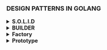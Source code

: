 ### DESIGN PATTERNS IN GOLANG

<details>
  <summary><strong>S.O.L.I.D</strong></summary>

**S** - **Single Responsability Principle**
- De acordo com esse principio, cada classe, funcão ou componente deve ter apenas uma responsabilidade.

- Ganhos: 
  - Reaproveitamento de código;
  - Facilita a refatoração;
  - Aplicar teste automatizados com mais facilidade;
  - Gerar menos bugs;

**O** - **Open-Closed Principle**
- Aberto para extensão, fechado para modificações; 
  - Não é correto adicionar um novo `if` dentro da clase para adicionar um novo comportamento.

**L** - **Liskov Substituion Principle** 
- Deve-se poder intercambiar implementações de uma determinada classe;
- Uma subclasse não pode quebrar as expectativas estabalecidas pelo superclasse;
- Faz pensar o que realmente a classe pai fornece de comum para toas as subclasse;

**I** - **Interface Segregation Principle**
- Dividir em varias interface que somadas definirão todo o objeto.
- É melhor criar interfaces mais especificas ao invés de temos uma unica interface genérica.

**D** - **Dependency Inversion Principle**
- Não dependa implementações, dependa de abstrações;
- Utilizar de contratos(interfaces) para abstrair as implementações;
</details>

<details>
  <summary><strong>BUILDER</strong></summary>
  - O padrão Builder sugere que você extraia o código de construção do objeto para fora de sua própria classe e mova ele para objetos separados chamados builders.
  - Trata da criação de objetos complexos.
  - O objeto final pode variar de acordo com a necessidade.

  - BOM:
    - Os mesmos objetos são simples e podem ser criados em uma única chamada ao construtor.
    - Permite a criação de um objeto em etapas.
    - Separa criação de utilização.
    - O cliente não precisa criar objetos diretament
    - O mesmo código pode construir objetos diferentes
    - Ajuda na aplicação dos princípios SRP e OCP
  - RUIM:
    - O código final pode se tornar muito complexo
  - [Ref](https://refactoring.guru/pt-br/design-patterns/builder)
  - Builder Facets
</details>
<details>
  <summary><strong>Factory</strong></summary>
  - Factory são simplesmente operacões que criam objetos.
  - O FactoryMethod é um padrão de projeto de criação (lida com a criação de objetos).
  - Oculta a lógica de instanciação de código cliente. O método fábrica será responsável 
  por instanciar as classes desejadas.
  - Dá flexibilidade ao código client permitindo a criação de novas factories sem a necessidade
   de alerar o código já escrito(OCP)
</details>
<details>
  <summary><strong>Prototype</strong></summary>
  - Especificar os tipos de objetos a serem criados usando uma instância-protótipo e
    criar novos objetos pelo cópia desse protótipo.
</details>